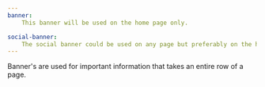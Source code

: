 ```yaml
---
banner:
    This banner will be used on the home page only.

social-banner:
    The social banner could be used on any page but preferably on the home page near the footer.
---
```


Banner's are used for important information that takes an entire row of a page.
